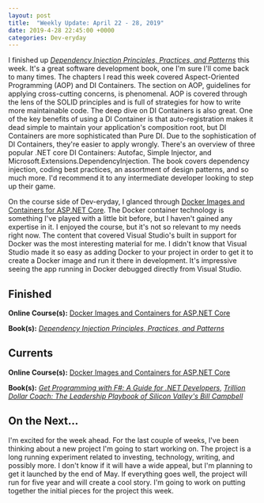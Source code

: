 ```yaml
---
layout: post
title:  "Weekly Update: April 22 - 28, 2019"
date: 2019-4-28 22:45:00 +0000
categories: Dev-eryday
---
```


I finished up *[Dependency Injection Principles, Practices, and Patterns][dim]* this week. It's a great software development book, one I'm sure I'll come back to many times. The chapters I read this week covered Aspect-Oriented Programming (AOP) and DI Containers. The section on AOP, guidelines for applying cross-cutting concerns, is phenomenal. AOP is covered through the lens of the SOLID principles and is full of strategies for how to write more maintainable code. The deep dive on DI Containers is also great. One of the key benefits of using a DI Container is that auto-registration makes it dead simple to maintain your application's composition root, but DI Containers are more sophisticated than Pure DI. Due to the sophistication of DI Containers, they're easier to apply wrongly. There's an overview of three popular .NET core DI Containers: Autofac, Simple Injector, and Microsoft.Extensions.DependencyInjection. The book covers dependency injection, coding best practices, an assortment of design patterns, and so much more. I'd recommend it to any intermediate developer looking to step up their game.

On the course side of Dev-eryday, I glanced through [Docker Images and Containers for ASP.NET Core][dock]. The Docker container technology is something I've played with a little bit before, but I haven't gained any expertise in it. I enjoyed the course, but it's not so relevant to my needs right now. The content that covered Visual Studio's built in support for Docker was the most interesting material for me. I didn't know that Visual Studio made it so easy as adding Docker to your project in order to get it to create a Docker image and run it there in development. It's impressive seeing the app running in Docker debugged directly from Visual Studio.

## Finished

**Online Course(s):** [Docker Images and Containers for ASP.NET Core][dock]

**Book(s):** *[Dependency Injection Principles, Practices, and Patterns][dim]*

## Currents

**Online Course(s):** [Docker Images and Containers for ASP.NET Core][dock]

**Book(s):** *[Get Programming with F#: A Guide for .NET Developers][fs]*,  *[Trillion Dollar Coach: The Leadership Playbook of Silicon Valley's Bill Campbell][tdc]*

## On the Next...

I'm excited for the week ahead. For the last couple of weeks, I've been thinking about a new project I'm going to start working on. The project is a long running experiment related to investing, technology, writing, and possibly more. I don't know if it will have a wide appeal, but I'm planning to get it launched by the end of May. If everything goes well, the project will run for five year and will create a cool story. I'm going to work on putting together the initial pieces for the project this week.

[core]: https://app.pluralsight.com/library/courses/understanding-aspdotnet-core-2x/table-of-contents
[po]: https://www.amazon.com/dp/B005TKC2CA
[doc]: https://app.pluralsight.com/library/courses/aspdotnet-core-api-openapi-swagger/table-of-contents
[pop]: https://www.amazon.com/Programming-Purpose-Essays-Software-Design/dp/0137213743/
[di]: https://app.pluralsight.com/library/courses/aspdotnet-core-dependency-injection/table-of-contents
[fs]: https://www.amazon.com/Get-Programming-guide-NET-developers/dp/1617293997/
[depn]: https://app.pluralsight.com/library/courses/using-dependency-injection-on-ramp/table-of-contents
[dip]: https://www.amazon.com/Dependency-Injection-Principles-Practices-Patterns/dp/161729473X/
[api]: https://app.pluralsight.com/library/courses/aspnet-web-api-building/table-of-contents
[dim]: https://www.manning.com/books/dependency-injection-principles-practices-patterns
[cid]: https://www.manning.com/books/c-sharp-in-depth-fourth-edition
[sol]: https://app.pluralsight.com/library/courses/csharp-solid-principles/table-of-contents
[fyw]: https://www.amazon.com/Find-Your-Why-Practical-Discovering/dp/0143111728/
[atdt]: https://thoughtcatalog.com/ryan-holiday/2014/09/alive-time-vs-dead-time/
[rf]: https://app.pluralsight.com/library/courses/resharper-fundamentals/table-of-contents
[sj]: https://www.amazon.com/Steve-Jobs-Walter-Isaacson/dp/1451648537
[dock]: https://app.pluralsight.com/library/courses/docker-images-containers-aspdotnet-core/table-of-contents
[tdc]: https://www.amazon.com/Trillion-Dollar-Coach-Leadership-Playbook-ebook/dp/B076ZHG3H3/